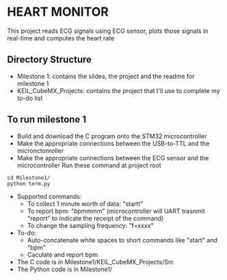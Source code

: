 # HEART MONITOR
This project reads ECG signals using ECG sensor, plots those signals in real-time and computes the heart rate

## Directory Structure
- Milestone 1: contains the slides, the project and the readme for milestone 1
- KEIL_CubeMX_Projects: contains the project that I'll use to complete my to-do list 

## To run milestone 1
- Build and download the C program onto the STM32 microcontroller
- Make the appropriate connections between the USB-to-TTL and the micronctonroller 
- Make the appropriate connections between the ECG sensor and the microcontroller
Run these command at project root
```shell
cd Milestone1/
python term.py
```
- Supported commands: 
    - To collect 1 minute worth of data: "startt"
    - To report bpm: "bpmmmm" (microcontroller will UART trasnmit "report" to indicate the receipt of the command)
    - To change the sampling frequency: "f=xxxx"
- To-do: 
    - Auto-concatenate white spaces to short commands like "start" and "bpm" 
    - Caculate and report bpm
- The C code is in Milestone1/KEIL_CubeMX_Projects/Src
- The Python code is in Milestone1/
